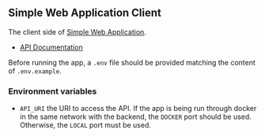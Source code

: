 ## Simple Web Application Client

The client side of [Simple Web Application](https://github.com/notsaki/simple-web-application).

- [API Documentation](https://simpleappreactspring.stoplight.io/docs/simple-web-application/af776cba49937-user-database)

Before running the app, a `.env` file should be provided matching the content of `.env.example`.

### Environment variables

- `API_URI` the URI to access the API. If the app is being run through docker in the same network with the backend, the 
`DOCKER` port should be used. Otherwise, the `LOCAL` port must be used.